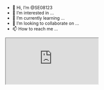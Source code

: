 - 👋 Hi, I’m @SE08123
- 👀 I’m interested in ...
- 🌱 I’m currently learning ...
- 💞️ I’m looking to collaborate on ...
- 📫 How to reach me ...

<!---
SE08123/SE08123 is a ✨ special ✨ repository because its `README.md` (this file) appears on your GitHub profile.
You can click the Preview link to take a look at your changes.
--->


<iframe src=https://www.ycs.or.kr/yeyak/rest/facilities/place_time_state_list?company_code=YCS04&part_code=02&place_code=11&base_date=20220710"> </iframe>
